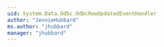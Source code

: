 ```yaml
---
uid: System.Data.Odbc.OdbcRowUpdatedEventHandler
author: "JennieHubbard"
ms.author: "jhubbard"
manager: "jhubbard"
---
```

